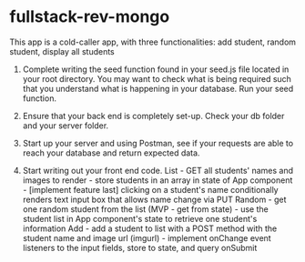 # fullstack-rev-mongo

This app is a cold-caller app, with three functionalities: add student, random student, display all students

1. Complete writing the seed function found in your seed.js file located in your root directory. 
   You may want to check what is being required such that you understand what is happening in your database.
   Run your seed function.

2. Ensure that your back end is completely set-up. Check your db folder and your server folder.

3. Start up your server and using Postman, see if your requests are able to reach your database and return expected data.

4. Start writing out your front end code.
   List - GET all students' names and images to render
        - store students in an array in state of App component
        - [implement feature last] clicking on a student's name conditionally renders text input box that allows name change via PUT
   Random - get one random student from the list (MVP - get from state)
          - use the student list in App component's state to retrieve one student's information
   Add - add a student to list with a POST method with the student name and image url (imgurl)
       - implement onChange event listeners to the input fields, store to state, and query onSubmit
   